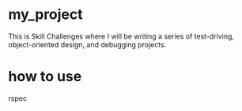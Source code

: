 # my_project

This is Skill Challenges where I will be writing a series of test-driving, object-oriented design, and debugging projects.

# how to use
rspec 
